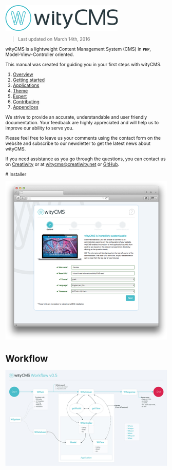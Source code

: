 ![](images/wityCMS-logo.png)

> Last updated on March 14th, 2016

wityCMS is a lightweight Content Management System (CMS) in **`PHP`**, Model-View-Controller oriented.

This manual was created for guiding you in your first steps with wityCMS.

1. [Overview](overview/cms.md)
2. [Getting started](getting_started/installation.md)
3. [Applications](applications/settings.md)
4. [Theme](theme/introduction.md)
5. [Expert](expert/technical_overview.md)
6. [Contributing](contributing/contribution.md)
7. [Appendices](appendices/ckeditor.md)

We strive to provide an accurate, understandable and user friendly documentation. Your feedback are highly appreciated and will help us to improve our ability to serve you.

Please feel free to leave us your comments using the contact form on the website and subscribe to our newsletter to get the latest news about wityCMS.

If you need assistance as you go through the questions, you can contact us on [Creatiwity](https://creatiwity.net/contact) or at [witycms@creatiwity.net](mailto:witycms@creatiwity.net) or [GitHub](https://github.com/Creatiwity/wityCMS).

# Installer

![](images/installer-01.png)
# Workflow

![](images/wityCMS-workflow.jpg)

